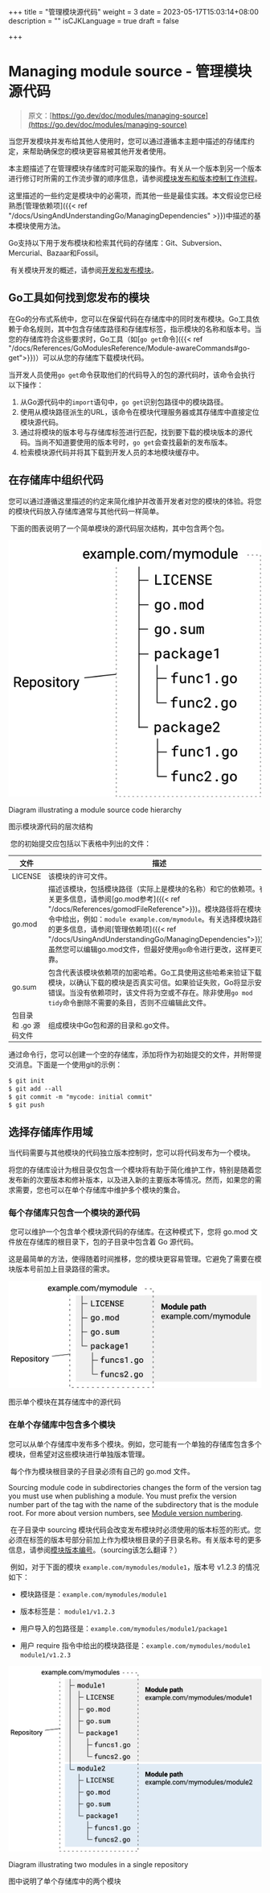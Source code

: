 +++
title = "管理模块源代码"
weight = 3
date = 2023-05-17T15:03:14+08:00
description = ""
isCJKLanguage = true
draft = false

+++
# Managing module source - 管理模块源代码

> 原文：[https://go.dev/doc/modules/managing-source](https://go.dev/doc/modules/managing-source)

​	当您开发模块并发布给其他人使用时，您可以通过遵循本主题中描述的存储库约定，来帮助确保您的模块更容易被其他开发者使用。

​	本主题描述了在管理模块存储库时可能采取的操作。有关从一个版本到另一个版本进行修订时所需的工作流步骤的顺序信息，请参阅[模块发布和版本控制工作流程](../ModuleReleaseAndVersioningWorkflow)。

​	这里描述的一些约定是模块中的必需项，而其他一些是最佳实践。本文假设您已经熟悉[管理依赖项]({{< ref "/docs/UsingAndUnderstandingGo/ManagingDependencies" >}})中描述的基本模块使用方法。

​	Go支持以下用于发布模块和检索其代码的存储库：Git、Subversion、Mercurial、Bazaar和Fossil。

​	有关模块开发的概述，请参阅[开发和发布模块](../DevelopingAndPublishingModules)。

## Go工具如何找到您发布的模块

​	在Go的分布式系统中，您可以在保留代码在存储库中的同时发布模块。Go工具依赖于命名规则，其中包含存储库路径和存储库标签，指示模块的名称和版本号。当您的存储库符合这些要求时，Go工具（如[`go get`命令]({{< ref "/docs/References/GoModulesReference/Module-awareCommands#go-get">}})）可以从您的存储库下载模块代码。

​	当开发人员使用`go get`命令获取他们的代码导入的包的源代码时，该命令会执行以下操作：

1. 从Go源代码中的`import`语句中，`go get`识别包路径中的模块路径。
2. 使用从模块路径派生的URL，该命令在模块代理服务器或其存储库中直接定位模块源代码。
3. 通过将模块的版本号与存储库标签进行匹配，找到要下载的模块版本的源代码。当尚不知道要使用的版本号时，`go get`会查找最新的发布版本。
4. 检索模块源代码并将其下载到开发人员的本地模块缓存中。

## 在存储库中组织代码

​	您可以通过遵循这里描述的约定来简化维护并改善开发者对您的模块的体验。将您的模块代码放入存储库通常与其他代码一样简单。

​	下面的图表说明了一个简单模块的源代码层次结构，其中包含两个包。

![Diagram illustrating a module source code hierarchy](ManagingModuleSource_img/source-hierarchy.png)

Diagram illustrating a module source code hierarchy

图示模块源代码的层次结构

​	您的初始提交应包括以下表格中列出的文件： 

| 文件                   | 描述                                                         |
| ---------------------- | ------------------------------------------------------------ |
| LICENSE                | 该模块的许可文件。                                           |
| go.mod                 | 描述该模块，包括模块路径（实际上是模块的名称）和它的依赖项。有关更多信息，请参阅[go.mod参考]({{< ref "/docs/References/gomodFileReference">}})。模块路径将在模块指令中给出，例如：`module example.com/mymodule`。有关选择模块路径的更多信息，请参阅[管理依赖项]({{< ref "/docs/UsingAndUnderstandingGo/ManagingDependencies">}})。虽然您可以编辑go.mod文件，但最好使用`go`命令进行更改，这样更可靠。 |
| go.sum                 | 包含代表该模块依赖项的加密哈希。Go工具使用这些哈希来验证下载的模块，以确认下载的模块是否真实可信。如果验证失败，Go将显示安全错误。当没有依赖项时，该文件将为空或不存在。除非使用`go mod tidy`命令删除不需要的条目，否则不应编辑此文件。 |
| 包目录 和 .go 源码文件 | 组成模块中Go包和源的目录和.go文件。                          |

​	通过命令行，您可以创建一个空的存储库，添加将作为初始提交的文件，并附带提交消息。下面是一个使用git的示例：

```shell
$ git init
$ git add --all
$ git commit -m "mycode: initial commit"
$ git push
```

## 选择存储库作用域

​	当代码需要与其他模块的代码独立版本控制时，您可以将代码发布为一个模块。

​	将您的存储库设计为根目录仅包含一个模块将有助于简化维护工作，特别是随着您发布新的次要版本和修补版本，以及进入新的主要版本等情况。然而，如果您的需求需要，您也可以在单个存储库中维护多个模块的集合。

### 每个存储库只包含一个模块的源代码

​	您可以维护一个包含单个模块源代码的存储库。在这种模式下，您将 go.mod 文件放在存储库的根目录下，包的子目录中包含着 Go 源代码。

​	这是最简单的方法，使得随着时间推移，您的模块更容易管理。它避免了需要在模块版本号前加上目录路径的需求。

![Diagram illustrating a single module's source in its repository](ManagingModuleSource_img/single-module.png)

图示单个模块在其存储库中的源代码

### 在单个存储库中包含多个模块

​	您可以从单个存储库中发布多个模块。例如，您可能有一个单独的存储库包含多个模块，但希望对这些模块进行单独版本管理。

​	每个作为模块根目录的子目录必须有自己的 go.mod 文件。

Sourcing module code in subdirectories changes the form of the version tag you must use when publishing a module. You must prefix the version number part of the tag with the name of the subdirectory that is the module root. For more about version numbers, see [Module version numbering](https://go.dev/doc/modules/version-numbers).

​	在子目录中 sourcing 模块代码会改变发布模块时必须使用的版本标签的形式。您必须在标签的版本号部分前加上作为模块根目录的子目录名称。有关版本号的更多信息，请参阅[模块版本编号](../ModuleVersionNumbering)。（sourcing该怎么翻译？）

​	例如，对于下面的模块 `example.com/mymodules/module1`，版本号 v1.2.3 的情况如下：

- 模块路径是：`example.com/mymodules/module1`

- 版本标签是： `module1/v1.2.3`  

- 用户导入的包路径是：`example.com/mymodules/module1/package1`

- 用户 require 指令中给出的模块路径是：`example.com/mymodules/module1 module1/v1.2.3`

![Diagram illustrating two modules in a single repository](ManagingModuleSource_img/multiple-modules.png)

Diagram illustrating two modules in a single repository

图中说明了单个存储库中的两个模块